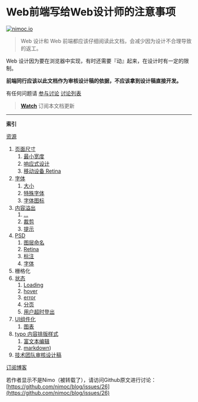 <h1>Web前端写给Web设计师的注意事项</h1>

[![nimoc.io](http://nimoc.io/notice/index.svg)](https://nimoc.io/notice/)

<blockquote>
<p>Web 设计和 Web 前端都应该仔细阅读此文档，会减少因为设计不合理导致的返工。</p>
</blockquote>


<p>Web 设计因为要在浏览器中实现，有时还需要『动』起来，在设计时有一定的限制。</p>


<p><strong>前端同行应该以此文档作为审核设计稿的依据，不应该拿到设计稿直接开发。</strong></p>


<p>有任何问题请 <a href="https://github.com/nimoc/web-desgin-notes/issues/new">参与讨论</a> <a href="https://github.com/nimoc/web-desgin-notes/issues">讨论列表</a></p>


<blockquote>
<p> <strong><a href="https://github.com/nimoc/web-desgin-notes/subscription">Watch</a></strong> 订阅本文档更新</p>
</blockquote>


<hr>

<p><a name="user-content-hash_top" href="https://github.com/nimoc/web-design-notes#hash_top"></a></p>


<p><strong>索引</strong></p>


<p><a href="https://github.com/nimoc/web-design-notes#hash_collect">资源</a></p>


<ol>
<li><a href="https://github.com/nimoc/web-design-notes#hash_size">页面尺寸</a>

<ol>
<li><a href="https://github.com/nimoc/web-design-notes#hash_size_min-width">最小宽度</a></li>
<li><a href="https://github.com/nimoc/web-design-notes#hash_responsive">响应式设计</a></li>
<li><a href="https://github.com/nimoc/web-design-notes#hash_retina">移动设备 Retina</a></li>
</ol></li>
<li><a href="https://github.com/nimoc/web-design-notes#hash_font">字体</a>

<ol>
<li><a href="https://github.com/nimoc/web-design-notes#hash_font-size">大小</a></li>
<li><a href="https://github.com/nimoc/web-design-notes#hash_font-special">特殊字体</a></li>
<li><a href="https://github.com/nimoc/web-design-notes#hash_font-icon">字体图标</a></li>
</ol></li>
<li><a href="https://github.com/nimoc/web-design-notes#hash_text-overflow">内容溢出</a>

<ol>
<li><a href="https://github.com/nimoc/web-design-notes#hash_text-overflow-ddd">...</a></li>
<li><a href="https://github.com/nimoc/web-design-notes#hash_text-overflow-clip">裁剪</a></li>
<li><a href="https://github.com/nimoc/web-design-notes#hash_text-overflow-tip">提示</a></li>
</ol></li>
<li><a href="https://github.com/nimoc/web-design-notes#hash_psd">PSD</a>

<ol>
<li><a href="https://github.com/nimoc/web-design-notes#hash_psd-layer-name">图层命名</a></li>
<li><a href="https://github.com/nimoc/web-design-notes#hash_psd-retina">Retina</a></li>
<li><a href="https://github.com/nimoc/web-design-notes#hash_psd-marker">标注</a></li>
<li><a href="https://github.com/nimoc/web-design-notes#hash_psd-font">字体</a></li>
</ol></li>
<li>栅格化</li>
<li><a href="https://github.com/nimoc/web-design-notes#hash_status">状态</a>

<ol>
<li><a href="https://github.com/nimoc/web-design-notes#hash_status-loading">Loading</a></li>
<li><a href="https://github.com/nimoc/web-design-notes#hash_status-hover">hover</a></li>
<li><a href="https://github.com/nimoc/web-design-notes#hash_status-error">error</a></li>
<li><a href="https://github.com/nimoc/web-design-notes#hash_status-paging">分页</a></li>
<li><a href="https://github.com/nimoc/web-design-notes#hash_status-logout">用户超时登出</a></li>
</ol></li>
<li><a href="https://github.com/nimoc/web-design-notes#hash_ui">UI组件化</a>

<ol>
<li><a href="https://github.com/nimoc/web-design-notes#hash_ui-charts">图表</a></li>
</ol></li>
<li><a href="https://github.com/nimoc/web-design-notes#hash_typo">typo 内容排版样式</a>

<ol>
<li><a href="https://github.com/nimoc/web-design-notes#hash_typo-rich-text-editor">富文本编辑</a></li>
<li><a href="https://github.com/nimoc/web-design-notes#hash_typo-markdown">markdown</a>)</li>
</ol></li>
<li><a href="https://github.com/nimoc/web-design-notes#hash_everyone_checkout">技术团队审核设计稿</a></li>
</ol>


[订阅博客](https://github.com/nimoc/blog/issues/15)

若作者显示不是Nimo（被转载了），请访问Github原文进行讨论：[https://github.com/nimoc/blog/issues/26](https://github.com/nimoc/blog/issues/26)

<script src="https://utteranc.es/client.js"
        repo="nimoc/blog"
        issue-number="15"
        theme="github-light"
        crossorigin="anonymous"
        async>
</script>